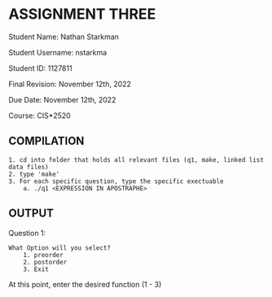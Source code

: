 # ASSIGNMENT THREE

Student Name: Nathan Starkman

Student Username: nstarkma

Student ID: 1127811

Final Revision: November 12th, 2022

Due Date: November 12th, 2022

Course: CIS*2520

## COMPILATION
    
    1. cd into folder that holds all relevant files (q1, make, linked list data files)
    2. type 'make'
    3. For each specific question, type the specific exectuable
        a. ./q1 <EXPRESSION IN APOSTRAPHE>

## OUTPUT
Question 1: 

    What Option will you select?
        1. preorder
        2. postorder
        3. Exit

At this point, enter the desired function (1 - 3)

